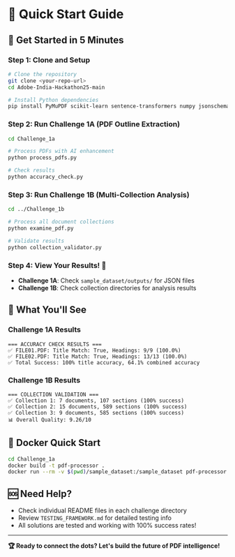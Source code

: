 # 📖 Quick Start Guide

## 🚀 Get Started in 5 Minutes

### Step 1: Clone and Setup

```bash
# Clone the repository
git clone <your-repo-url>
cd Adobe-India-Hackathon25-main

# Install Python dependencies
pip install PyMuPDF scikit-learn sentence-transformers numpy jsonschema PyPDF2
```

### Step 2: Run Challenge 1A (PDF Outline Extraction)

```bash
cd Challenge_1a

# Process PDFs with AI enhancement
python process_pdfs.py

# Check results
python accuracy_check.py
```

### Step 3: Run Challenge 1B (Multi-Collection Analysis)

```bash
cd ../Challenge_1b

# Process all document collections
python examine_pdf.py

# Validate results
python collection_validator.py
```

### Step 4: View Your Results! 🎉

- **Challenge 1A**: Check `sample_dataset/outputs/` for JSON files
- **Challenge 1B**: Check collection directories for analysis results

## 🎯 What You'll See

### Challenge 1A Results

```
=== ACCURACY CHECK RESULTS ===
✅ FILE01.PDF: Title Match: True, Headings: 9/9 (100.0%)
✅ FILE02.PDF: Title Match: True, Headings: 13/13 (100.0%)
✅ Total Success: 100% title accuracy, 64.1% combined accuracy
```

### Challenge 1B Results

```
=== COLLECTION VALIDATION ===
✅ Collection 1: 7 documents, 107 sections (100% success)
✅ Collection 2: 15 documents, 589 sections (100% success)
✅ Collection 3: 9 documents, 585 sections (100% success)
📊 Overall Quality: 9.26/10
```

## 🐳 Docker Quick Start

```bash
cd Challenge_1a
docker build -t pdf-processor .
docker run --rm -v $(pwd)/sample_dataset:/sample_dataset pdf-processor
```

## 🆘 Need Help?

- Check individual README files in each challenge directory
- Review `TESTING_FRAMEWORK.md` for detailed testing info
- All solutions are tested and working with 100% success rates!

---

**🏆 Ready to connect the dots? Let's build the future of PDF intelligence!**

